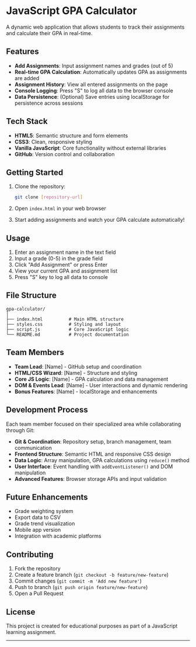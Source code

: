 # JavaScript GPA Calculator

A dynamic web application that allows students to track their assignments and calculate their GPA in real-time.

## Features

- **Add Assignments**: Input assignment names and grades (out of 5)
- **Real-time GPA Calculation**: Automatically updates GPA as assignments are added
- **Assignment History**: View all entered assignments on the page
- **Console Logging**: Press "S" to log all data to the browser console
- **Data Persistence**: (Optional) Save entries using localStorage for persistence across sessions

## Tech Stack

- **HTML5**: Semantic structure and form elements
- **CSS3**: Clean, responsive styling
- **Vanilla JavaScript**: Core functionality without external libraries
- **GitHub**: Version control and collaboration

## Getting Started

1. Clone the repository:
   ```bash
   git clone [repository-url]
   ```

2. Open `index.html` in your web browser

3. Start adding assignments and watch your GPA calculate automatically!

## Usage

1. Enter an assignment name in the text field
2. Input a grade (0-5) in the grade field
3. Click "Add Assignment" or press Enter
4. View your current GPA and assignment list
5. Press "S" key to log all data to console

## File Structure

```
gpa-calculator/
│
├── index.html          # Main HTML structure
├── styles.css          # Styling and layout
├── script.js           # Core JavaScript logic
└── README.md           # Project documentation
```

## Team Members

- **Team Lead**: [Name] - GitHub setup and coordination
- **HTML/CSS Wizard**: [Name] - Structure and styling
- **Core JS Logic**: [Name] - GPA calculation and data management
- **DOM & Events Lead**: [Name] - User interactions and dynamic rendering
- **Bonus Features**: [Name] - localStorage and enhancements

## Development Process

Each team member focused on their specialized area while collaborating through Git:

- **Git & Coordination**: Repository setup, branch management, team communication
- **Frontend Structure**: Semantic HTML and responsive CSS design
- **Data Logic**: Array manipulation, GPA calculations using `reduce()` method
- **User Interface**: Event handling with `addEventListener()` and DOM manipulation
- **Advanced Features**: Browser storage APIs and input validation

## Future Enhancements

- Grade weighting system
- Export data to CSV
- Grade trend visualization
- Mobile app version
- Integration with academic platforms

## Contributing

1. Fork the repository
2. Create a feature branch (`git checkout -b feature/new-feature`)
3. Commit changes (`git commit -m 'Add new feature'`)
4. Push to branch (`git push origin feature/new-feature`)
5. Open a Pull Request

## License

This project is created for educational purposes as part of a JavaScript learning assignment.

---

